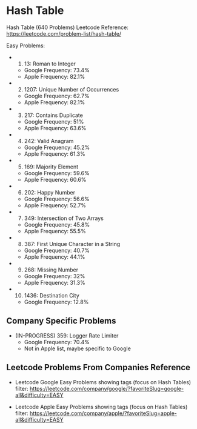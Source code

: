 # Hash Table

Hash Table (640 Problems) Leetcode Reference: https://leetcode.com/problem-list/hash-table/

Easy Problems:

- 1) 13: Roman to Integer
    - Google Frequency: 73.4%
    - Apple Frequency: 82.1%
- 2) 1207: Unique Number of Occurrences
    - Google Frequency: 62.7%
    - Apple Frequency: 82.1%
- 3) 217: Contains Duplicate
    - Google Frequency: 51%
    - Apple Frequency: 63.6%
- 4) 242: Valid Anagram
    - Google Frequency: 45.2%
    - Apple Frequency: 61.3%
- 5) 169: Majority Element
    - Google Frequency: 59.6%
    - Apple Frequency: 60.6%
- 6) 202: Happy Number
    - Google Frequency: 56.6%
    - Apple Frequency: 52.7%
- 7) 349: Intersection of Two Arrays
    - Google Frequency: 45.8%
    - Apple Frequency: 55.5%
- 8) 387: First Unique Character in a String
    - Google Frequency: 40.7%
    - Apple Frequency: 44.1%
- 9) 268: Missing Number
    - Google Frequency: 32%
    - Apple Frequency: 31.3%
- 10) 1436: Destination City
    - Google Frequency: 12.8%

## Company Specific Problems

- (IN-PROGRESS) 359: Logger Rate Limiter
    - Google Frequency: 70.4%
    - Not in Apple list, maybe specific to Google


## Leetcode Problems From Companies Reference

- Leetcode Google Easy Problems showing tags (focus on Hash Tables) filter: https://leetcode.com/company/google/?favoriteSlug=google-all&difficulty=EASY

- Leetcode Apple Easy Problems showing tags (focus on Hash Tables) filter: https://leetcode.com/company/apple/?favoriteSlug=apple-all&difficulty=EASY
